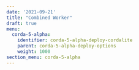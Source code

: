 ```yaml
---
date: '2021-09-21'
title: "Combined Worker"
draft: true
menu:
  corda-5-alpha:
    identifier: corda-5-alpha-deploy-cordalite
    parent: corda-5-alpha-deploy-options
    weight: 1000
section_menu: corda-5-alpha
---
```

